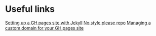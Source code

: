 # Useful links

[Setting up a GH pages site with Jekyll](https://docs.github.com/en/pages/setting-up-a-github-pages-site-with-jekyll/creating-a-github-pages-site-with-jekyll)
[No style please repo](https://github.com/riggraz/no-style-please)
[Managing a custom domain for your GH pages site](https://docs.github.com/en/pages/configuring-a-custom-domain-for-your-github-pages-site/managing-a-custom-domain-for-your-github-pages-site#configuring-a-records-with-your-dns-provider)